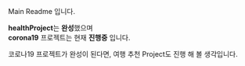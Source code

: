 Main Readme 입니다.   

**healthProject**는 **완성**했으며   
**corona19** 프로젝트는 현재 **진행중** 입니다.

코로나19 프로젝트가 완성이 된다면, 여행 추천 Project도 진행 해 볼 생각입니다.   
